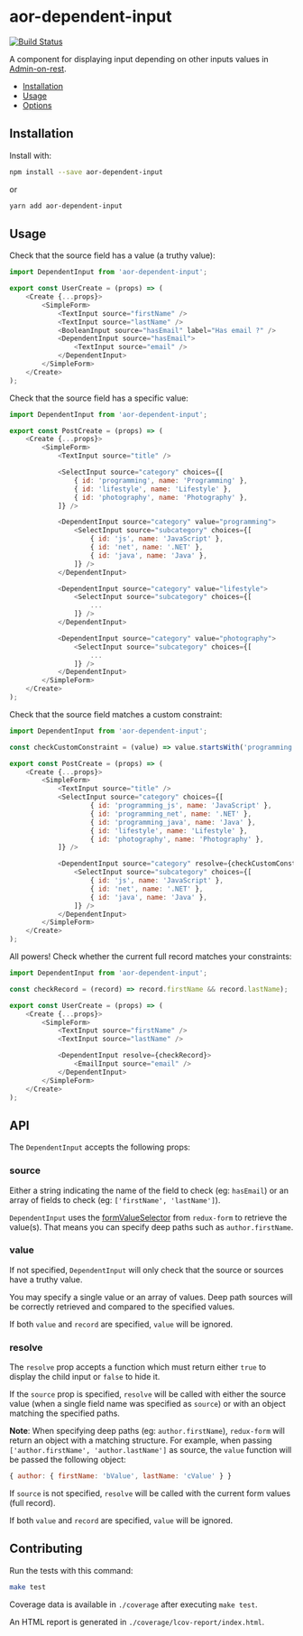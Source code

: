 # aor-dependent-input

[![Build Status](https://travis-ci.org/marmelab/aor-dependent-input.svg?branch=master)](https://travis-ci.org/marmelab/aor-dependent-input)

A component for displaying input depending on other inputs values in [Admin-on-rest](https://github.com/marmelab/admin-on-rest).

- [Installation](#installation)
- [Usage](#installation)
- [Options](#options)

## Installation

Install with:

```sh
npm install --save aor-dependent-input
```

or

```sh
yarn add aor-dependent-input
```

## Usage

Check that the source field has a value (a truthy value):

```js
import DependentInput from 'aor-dependent-input';

export const UserCreate = (props) => (
    <Create {...props}>
        <SimpleForm>
            <TextInput source="firstName" />
            <TextInput source="lastName" />
            <BooleanInput source="hasEmail" label="Has email ?" />
            <DependentInput source="hasEmail">
                <TextInput source="email" />
            </DependentInput>
        </SimpleForm>
    </Create>
);
```

Check that the source field has a specific value:

```js
import DependentInput from 'aor-dependent-input';

export const PostCreate = (props) => (
    <Create {...props}>
        <SimpleForm>
            <TextInput source="title" />

            <SelectInput source="category" choices={[
                { id: 'programming', name: 'Programming' },
                { id: 'lifestyle', name: 'Lifestyle' },
                { id: 'photography', name: 'Photography' },
            ]} />

            <DependentInput source="category" value="programming">
                <SelectInput source="subcategory" choices={[
                    { id: 'js', name: 'JavaScript' },
                    { id: 'net', name: '.NET' },
                    { id: 'java', name: 'Java' },
                ]} />
            </DependentInput>

            <DependentInput source="category" value="lifestyle">
                <SelectInput source="subcategory" choices={[
                    ...
                ]} />
            </DependentInput>

            <DependentInput source="category" value="photography">
                <SelectInput source="subcategory" choices={[
                    ...
                ]} />
            </DependentInput>
        </SimpleForm>
    </Create>
);
```

Check that the source field matches a custom constraint:

```js
import DependentInput from 'aor-dependent-input';

const checkCustomConstraint = (value) => value.startsWith('programming'));

export const PostCreate = (props) => (
    <Create {...props}>
        <SimpleForm>
            <TextInput source="title" />
            <SelectInput source="category" choices={[
                    { id: 'programming_js', name: 'JavaScript' },
                    { id: 'programming_net', name: '.NET' },
                    { id: 'programming_java', name: 'Java' },
                    { id: 'lifestyle', name: 'Lifestyle' },
                    { id: 'photography', name: 'Photography' },
            ]} />

            <DependentInput source="category" resolve={checkCustomConstraint}>
                <SelectInput source="subcategory" choices={[
                    { id: 'js', name: 'JavaScript' },
                    { id: 'net', name: '.NET' },
                    { id: 'java', name: 'Java' },
                ]} />
            </DependentInput>
        </SimpleForm>
    </Create>
);
```

All powers! Check whether the current full record matches your constraints:

```js
import DependentInput from 'aor-dependent-input';

const checkRecord = (record) => record.firstName && record.lastName);

export const UserCreate = (props) => (
    <Create {...props}>
        <SimpleForm>
            <TextInput source="firstName" />
            <TextInput source="lastName" />

            <DependentInput resolve={checkRecord}>
                <EmailInput source="email" />
            </DependentInput>
        </SimpleForm>
    </Create>
);
```

## API

The `DependentInput` accepts the following props:

### source

Either a string indicating the name of the field to check (eg: `hasEmail`) or an array of fields to check (eg: `['firstName', 'lastName']`).

`DependentInput` uses the [formValueSelector](http://redux-form.com/6.7.0/docs/api/FormValueSelector.md) from `redux-form` to retrieve the value(s). That means you can specify deep paths such as `author.firstName`.

### value

If not specified, `DependentInput` will only check that the source or sources have a truthy value.

You may specify a single value or an array of values. Deep path sources will be correctly retrieved and compared to the specified values.

If both `value` and `record` are specified, `value` will be ignored.

### resolve

The `resolve` prop accepts a function which must return either `true` to display the child input or `false` to hide it.

If the `source` prop is specified, `resolve` will be called with either the source value (when a single field name was specified as `source`) or with an object matching the specified paths.

**Note**: When specifying deep paths (eg: `author.firstName`), `redux-form` will return an object with a matching structure. For example, when passing `['author.firstName', 'author.lastName']` as source, the `value` function will be passed the following object:

```js
{ author: { firstName: 'bValue', lastName: 'cValue' } }
```

If `source` is not specified, `resolve` will be called with the current form values (full record).

If both `value` and `record` are specified, `value` will be ignored.

## Contributing

Run the tests with this command:

```sh
make test
```

Coverage data is available in `./coverage` after executing `make test`.

An HTML report is generated in `./coverage/lcov-report/index.html`.
